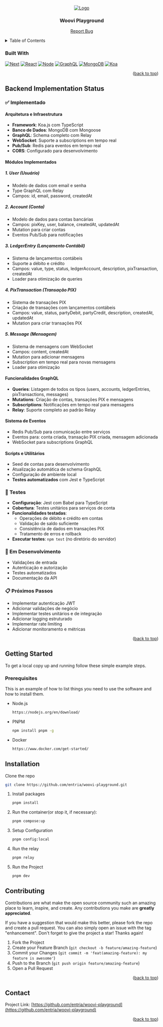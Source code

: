 <div id="top"></div>

<!-- PROJECT LOGO -->
<br />
<div align="center">
  <a href="https://github.com/entria/woovi-playground">
    <img src="https://user-images.githubusercontent.com/70105678/236887308-8ad0ccb7-2fc6-4269-8725-da71c547f54a.png" alt="Logo">
  </a>

  <h3 align="center">Woovi Playground</h3>

  <p align="center">
    <a href="https://github.com/entria/woovi-playground/issues">Report Bug</a>
  </p>
</div>

<!-- TABLE OF CONTENTS -->
<details>
  <summary>Table of Contents</summary>
  <ol>
    <li>
      <a href="#about-the-project">About The Project</a>
      <ul>
        <li><a href="#built-with">Built With</a></li>
      </ul>
    </li>
    <li>
      <a href="#getting-started">Getting Started</a>
      <ul>
        <li><a href="#prerequisites">Prerequisites</a></li>
        <li><a href="#installation">Installation</a></li>
      </ul>
    </li>
    <li><a href="#contributing">Contributing</a></li>
    <li><a href="#contact">Contact</a></li>
  </ol>
</details>

### Built With

[![Next][next.js]][next-url]
[![React][react.js]][react-url]
[![Node][node.js]][node-url]
[![GraphQL][graphql]][graphql-url]
[![MongoDB][mongodb]][mongodb-url]
[![Koa][koa]][koa-url]

<p align="right">(<a href="#top">back to top</a>)</p>

## Backend Implementation Status

### ✅ Implementado

#### **Arquitetura e Infraestrutura**
- **Framework**: Koa.js com TypeScript
- **Banco de Dados**: MongoDB com Mongoose
- **GraphQL**: Schema completo com Relay
- **WebSocket**: Suporte a subscriptions em tempo real
- **Pub/Sub**: Redis para eventos em tempo real
- **CORS**: Configurado para desenvolvimento

#### **Módulos Implementados**

##### **1. User (Usuário)**
- Modelo de dados com email e senha
- Type GraphQL com Relay
- Campos: id, email, password, createdAt

##### **2. Account (Conta)**
- Modelo de dados para contas bancárias
- Campos: pixKey, user, balance, createdAt, updatedAt
- Mutation para criar contas
- Eventos Pub/Sub para notificações

##### **3. LedgerEntry (Lançamento Contábil)**
- Sistema de lançamentos contábeis
- Suporte a débito e crédito
- Campos: value, type, status, ledgerAccount, description, pixTransaction, createdAt
- Loader para otimização de queries

##### **4. PixTransaction (Transação PIX)**
- Sistema de transações PIX
- Criação de transações com lançamentos contábeis
- Campos: value, status, partyDebit, partyCredit, description, createdAt, updatedAt
- Mutation para criar transações PIX

##### **5. Message (Mensagem)**
- Sistema de mensagens com WebSocket
- Campos: content, createdAt
- Mutation para adicionar mensagens
- Subscription em tempo real para novas mensagens
- Loader para otimização

#### **Funcionalidades GraphQL**
- **Queries**: Listagem de todos os tipos (users, accounts, ledgerEntries, pixTransactions, messages)
- **Mutations**: Criação de contas, transações PIX e mensagens
- **Subscriptions**: Notificações em tempo real para mensagens
- **Relay**: Suporte completo ao padrão Relay

#### **Sistema de Eventos**
- Redis Pub/Sub para comunicação entre serviços
- Eventos para: conta criada, transação PIX criada, mensagem adicionada
- WebSocket para subscriptions GraphQL

#### **Scripts e Utilitários**
- Seed de contas para desenvolvimento
- Atualização automática de schema GraphQL
- Configuração de ambiente local
- **Testes automatizados** com Jest e TypeScript

### 🧪 **Testes**
- **Configuração**: Jest com Babel para TypeScript
- **Cobertura**: Testes unitários para serviços de conta
- **Funcionalidades testadas**:
  - Operações de débito e crédito em contas
  - Validação de saldo suficiente
  - Consistência de dados em transações PIX
  - Tratamento de erros e rollback
- **Executar testes**: `npm test` (no diretório do servidor)

### 🚧 Em Desenvolvimento
- Validações de entrada
- Autenticação e autorização
- Testes automatizados
- Documentação da API

### 📋 Próximos Passos
- Implementar autenticação JWT
- Adicionar validações de negócio
- Implementar testes unitários e de integração
- Adicionar logging estruturado
- Implementar rate limiting
- Adicionar monitoramento e métricas

<p align="right">(<a href="#top">back to top</a>)</p>

<!-- GETTING STARTED -->

## Getting Started

To get a local copy up and running follow these simple example steps.

### Prerequisites

This is an example of how to list things you need to use the software and how to install them.

- Node.js

  ```sh
  https://nodejs.org/en/download/
  ```

- PNPM

  ```sh
  npm install pnpm -g
  ```

- Docker

  ```sh
  https://www.docker.com/get-started/
  ```

## Installation

Clone the repo

```sh
git clone https://github.com/entria/woovi-playground.git
```

1. Install packages

   ```sh
   pnpm install
   ```

2. Run the container(or stop it, if necessary):
  
   ```sh
   pnpm compose:up
   ```

3. Setup Configuration

   ```sh
   pnpm config:local
   ```

4. Run the relay

    ```sh
    pnpm relay
    ```

5. Run the Project

   ```sh
   pnpm dev
   ```

<!-- CONTRIBUTING -->

## Contributing

Contributions are what make the open source community such an amazing place to learn, inspire, and create. Any contributions you make are **greatly appreciated**.

If you have a suggestion that would make this better, please fork the repo and create a pull request. You can also simply open an issue with the tag "enhancement".
Don't forget to give the project a star! Thanks again!

1. Fork the Project
2. Create your Feature Branch (`git checkout -b feature/amazing-feature`)
3. Commit your Changes (`git commit -m 'feat(amazing-feature): my feature is awesome'`)
4. Push to the Branch (`git push origin feature/amazing-feature`)
5. Open a Pull Request

<p align="right">(<a href="#top">back to top</a>)</p>

<!-- CONTACT -->

## Contact

Project Link: [https://github.com/entria/woovi-playground](https://github.com/entria/woovi-playground)

<p align="right">(<a href="#top">back to top</a>)</p>

<!-- MARKDOWN LINKS & IMAGES -->
<!-- https://www.markdownguide.org/basic-syntax/#reference-style-links -->

[next.js]: https://img.shields.io/badge/Next.js-000000?style=for-the-badge&logo=nextdotjs&logoColor=white
[next-url]: https://nextjs.org/
[react.js]: https://img.shields.io/badge/React-20232A?style=for-the-badge&logo=react&logoColor=61DAFB
[react-url]: https://reactjs.org/
[node.js]: https://img.shields.io/badge/NodeJS-339933?style=for-the-badge&logo=nodedotjs&logoColor=white
[node-url]: https://nodejs.org/
[graphql]: https://img.shields.io/badge/Graphql-E10098?style=for-the-badge&logo=graphql&logoColor=white
[graphql-url]: https://graphql.org/
[mongodb]: https://img.shields.io/badge/MongoDB-47A248?style=for-the-badge&logo=mongodb&logoColor=white
[mongodb-url]: https://mongodb.com
[koa]: https://img.shields.io/badge/Koa-F9F9F9?style=for-the-badge&logo=koa&logoColor=33333D
[koa-url]: https://koajs.com
